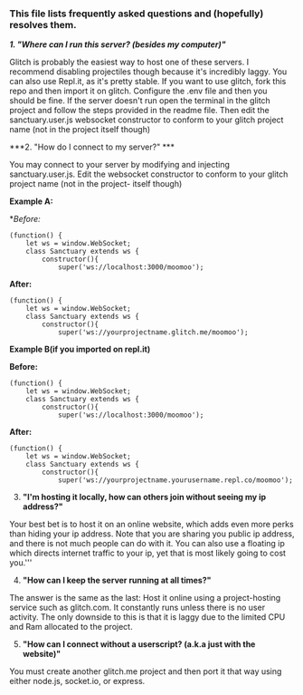 ### This file lists frequently asked questions and (hopefully) resolves them. 

***1. "Where can I run this server? (besides my computer)"***

Glitch is probably the easiest way to host one of these servers. I recommend disabling projectiles though because it's incredibly laggy. You can also use Repl.it, 
as it's pretty stable. If you want to use glitch, fork this repo and then import it on glitch. Configure the .env file and then you should be fine. If the server 
doesn't run open the terminal in the glitch project and follow the steps provided in the readme file. Then edit the sanctuary.user.js websocket constructor to conform 
to your glitch project name (not in the project itself though)

***2. "How do I connect to my server?" ***

You may connect to your server by modifying and injecting sanctuary.user.js. Edit the websocket constructor to conform to your glitch project name (not in the project-
 itself though)


**Example A:**

**Before:*

```
(function() {
    let ws = window.WebSocket;
    class Sanctuary extends ws {
        constructor(){
            super('ws://localhost:3000/moomoo');
```
**After:**

```
(function() {
    let ws = window.WebSocket;
    class Sanctuary extends ws {
        constructor(){
            super('ws://yourprojectname.glitch.me/moomoo');
```

**Example B(if you imported on repl.it)**

**Before:**

```
(function() {
    let ws = window.WebSocket;
    class Sanctuary extends ws {
        constructor(){
            super('ws://localhost:3000/moomoo');
```

**After:**

```
(function() {
    let ws = window.WebSocket;
    class Sanctuary extends ws {
        constructor(){
            super('ws://yourprojectname.yourusername.repl.co/moomoo');
```
                                                                                                                                                                        

3. **"I'm hosting it locally, how can others join without seeing my ip address?"**

Your best bet is to host it on an online website, which adds even more perks than hiding your ip address. Note that you are sharing you public ip address, and there 
is not much people can do with it. You can also use a floating ip which directs internet traffic to your ip, yet that is most likely going to cost you.'''

4. **"How can I keep the server running at all times?"**

The answer is the same as the last: Host it online using a project-hosting service such as glitch.com. It constantly runs unless there is no user activity. The only 
downside to this is that it is laggy due to the limited CPU and Ram allocated to the project.

5. **"How can I connect without a userscript? (a.k.a just with the website)"**

You must create another glitch.me project and then port it that way using either node.js, socket.io, or express.
